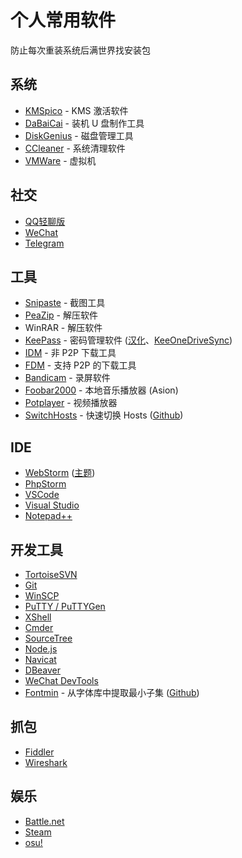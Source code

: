 # 个人常用软件

防止每次重装系统后满世界找安装包


## 系统

+ [KMSpico](http://kmspico.esy.es/) - KMS 激活软件
+ [DaBaiCai](http://www.bigbaicai.com/download/) - 装机 U 盘制作工具
+ [DiskGenius](http://www.diskgenius.cn/download.php) - 磁盘管理工具
+ [CCleaner](https://www.piriform.com/download) - 系统清理软件
+ [VMWare](http://www.vmware.com/cn/products/workstation/workstation-evaluation.html) - 虚拟机


## 社交

+ [QQ轻聊版](http://im.qq.com/lightqq/)
+ [WeChat](https://pc.weixin.qq.com/)
+ [Telegram](https://desktop.telegram.org/)


## 工具

+ [Snipaste](https://zh.snipaste.com/) - 截图工具
+ [PeaZip](http://www.peazip.org/peazip-portable.html) - 解压软件
+ WinRAR - 解压软件
+ [KeePass](http://keepass.info/download.html) - 密码管理软件 ([汉化](http://keepass.info/translations.html)、[KeeOneDriveSync](https://github.com/KoenZomers/KeePassOneDriveSync))
+ [IDM](http://tieba.baidu.com/f?kw=idm) - 非 P2P 下载工具
+ [FDM](https://www.freedownloadmanager.org/) - 支持 P2P 的下载工具
+ [Bandicam](https://www.bandicam.com/downloads/) - 录屏软件
+ [Foobar2000](http://blog.sina.com.cn/go2spa) - 本地音乐播放器 (Asion)
+ [Potplayer](http://www.potplayer.org/) - 视频播放器
+ [SwitchHosts](https://github.com/oldj/SwitchHosts/releases) - 快速切换 Hosts ([Github](https://github.com/oldj/SwitchHosts))


## IDE

+ [WebStorm](https://www.jetbrains.com/webstorm/) ([主题](https://github.com/ChrisRM/material-theme-jetbrains))
+ [PhpStorm](https://www.jetbrains.com/phpstorm/)
+ [VSCode](https://code.visualstudio.com/)
+ [Visual Studio](http://msdn.itellyou.cn/?lang=zh-cn)
+ [Notepad++](https://notepad-plus-plus.org/download/)


## 开发工具

+ [TortoiseSVN](https://tortoisesvn.net/downloads.html)
+ [Git](https://git-scm.com/downloads)
+ [WinSCP](https://winscp.net/eng/download.php)
+ [PuTTY / PuTTYGen](http://www.chiark.greenend.org.uk/~sgtatham/putty/latest.html)
+ [XShell](https://www.portablesoft.org/xshell/)
+ [Cmder](http://cmder.net/)
+ [SourceTree](https://www.sourcetreeapp.com/)
+ [Node.js](https://nodejs.org/en/download/)
+ [Navicat](https://www.navicat.com/download/navicat-premium)
+ [DBeaver](https://dbeaver.jkiss.org/download/)
+ [WeChat DevTools](https://mp.weixin.qq.com/debug/wxadoc/dev/devtools/download.html)
+ [Fontmin](http://ecomfe.github.io/fontmin/#app) - 从字体库中提取最小子集 ([Github](https://github.com/ecomfe/fontmin))


## 抓包

+ [Fiddler](https://www.telerik.com/download/fiddler)
+ [Wireshark](https://www.wireshark.org/download.html)


## 娱乐

+ [Battle.net](http://tw.battle.net/zh/)
+ [Steam](http://store.steampowered.com/)
+ [osu!](https://osu.ppy.sh/)